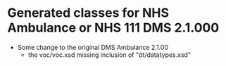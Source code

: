 ﻿# Generated classes for NHS Ambulance or NHS 111 DMS 2.1.000
- Some change to the original DMS Ambulance 2.1.00
  - the voc/voc.xsd missing inclusion of "dt/datatypes.xsd"
  